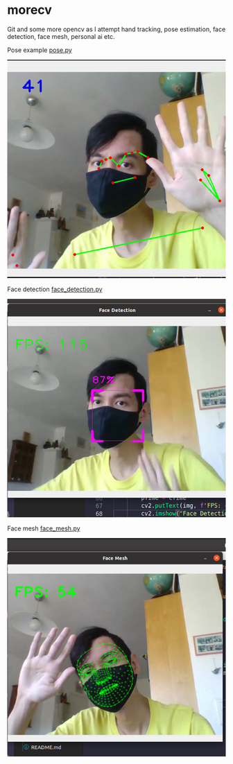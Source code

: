 # morecv

Git and some more opencv as I attempt hand tracking, pose estimation, face detection, face mesh, personal ai etc.

Pose example [pose.py](https://github.com/verneh/morecv/blob/main/pose.py)

![Pose](https://github.com/verneh/opencv/blob/main/images/pose.png)

Face detection [face_detection.py](https://github.com/verneh/morecv/blob/main/face_detection.py)

![Face Detection](https://github.com/verneh/opencv/blob/main/images/face.png)

Face mesh [face_mesh.py](https://github.com/verneh/morecv/blob/main/face_mesh.py)

![Face Mesh](https://github.com/verneh/opencv/blob/main/images/mesh.png)